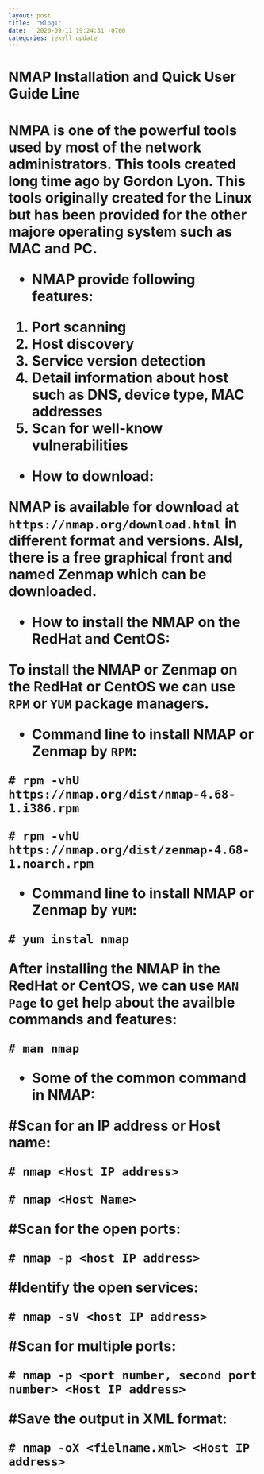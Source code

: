 ```yaml
---
layout: post
title:  "Blog1"
date:   2020-09-11 19:24:31 -0700
categories: jekyll update
---
```



<h1>NMAP Installation and Quick User Guide Line<h1>

NMPA is one of the powerful tools used by most of the network administrators. This tools created long time ago by Gordon Lyon. This tools originally created for the Linux  but has been provided for the other majore operating system such as MAC and PC. 

- NMAP provide following features:

1. Port scanning
2. Host discovery
3. Service version detection
4. Detail information about host such as DNS, device type, MAC addresses
5. Scan for well-know vulnerabilities


- How to download:

NMAP is available for download at `https://nmap.org/download.html` in different format and versions. Alsl, there is a free graphical front and named Zenmap which can be downloaded. 

- How to install the NMAP on the RedHat and CentOS:

To install the NMAP or Zenmap on the RedHat or CentOS we can use `RPM` or `YUM` package managers.

- Command line to install NMAP or Zenmap by `RPM`:

`# rpm -vhU https://nmap.org/dist/nmap-4.68-1.i386.rpm`

`# rpm -vhU https://nmap.org/dist/zenmap-4.68-1.noarch.rpm`


- Command line to install NMAP or Zenmap by `YUM`:

`# yum instal nmap`

After installing the NMAP in the RedHat or CentOS, we can use `MAN Page` to get help about the availble commands and features:

`# man nmap`

- Some of the common command in NMAP:

 #Scan for an IP address or Host name:

`# nmap <Host IP address>`

`# nmap <Host Name>`

#Scan for the open ports: 

`# nmap -p <host IP address>`

#Identify the open services:

`# nmap -sV <host IP address>`

#Scan for multiple ports:

`# nmap -p <port number, second port number> <Host IP address>`

#Save the output in XML format:

`# nmap -oX <fielname.xml> <Host IP address>`
